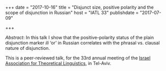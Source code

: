 +++
date = "2017-10-16"
title = "Disjunct size, positive polarity and the scope of disjunction in Russian"
host = "IATL 33"
publishdate = "2017-07-09"

+++

*Abstract*: In this talk I show that the positive-polarity status of the plain disjunction marker *ili* ‘or’ in Russian correlates with the phrasal vs. clausal nature of disjunction.

This is a peer-reviewed talk, for the 33rd annual meeting of the [Israel Association for Theoretical Linguistics](https://www.iatl.org.il/?page_id=1139), in Tel-Aviv.


